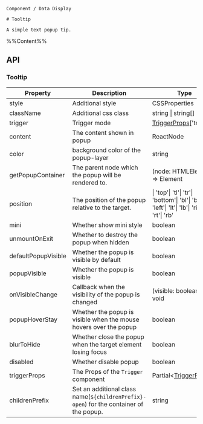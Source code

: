 `````
Component / Data Display

# Tooltip

A simple text popup tip.
`````

%%Content%%

## API

### Tooltip

|Property|Description|Type|DefaultValue|Version|
|---|---|---|---|---|
|style|Additional style|CSSProperties |`-`|-|
|className|Additional css class|string \| string[] |`-`|-|
|trigger|Trigger mode|[TriggerProps](trigger#trigger)['trigger'] |`hover`|-|
|content|The content shown in popup|ReactNode |`-`|-|
|color|background color of the popup-layer|string |`-`|2.22.0|
|getPopupContainer|The parent node which the popup will be rendered to.|(node: HTMLElement) => Element |`-`|-|
|position|The position of the popup relative to the target.|\| 'top'\| 'tl'\| 'tr'\| 'bottom'\| 'bl'\| 'br'\| 'left'\| 'lt'\| 'lb'\| 'right'\| 'rt'\| 'rb' |`top`|-|
|mini|Whether show mini style|boolean |`-`|-|
|unmountOnExit|Whether to destroy the popup when hidden|boolean |`true`|-|
|defaultPopupVisible|Whether the popup is visible by default|boolean |`-`|-|
|popupVisible|Whether the popup is visible|boolean |`-`|-|
|onVisibleChange|Callback when the visibility of the popup is changed|(visible: boolean) => void |`-`|-|
|popupHoverStay|Whether the popup is visible when the mouse hovers over the popup|boolean |`true`|-|
|blurToHide|Whether close the popup when the target element losing focus|boolean |`true`|-|
|disabled|Whether disable popup|boolean |`-`|-|
|triggerProps|The Props of the `Trigger` component|Partial&lt;[TriggerProps](trigger#trigger)&gt; |`-`|-|
|childrenPrefix|Set an additional class name(`${childrenPrefix}-open`) for the container of the popup.|string |`-`|-|
